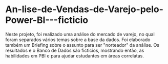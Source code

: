 # An-lise-de-Vendas-de-Varejo-pelo-Power-BI---ficticio
Neste projeto, foi realizado uma análise do mercado de varejo, no qual foram separados vários temas sobre a base da dados. Foi elaborado também um Briefing sobre o assunto para ser "norteador" da análise. Os resultados e o Banco de Dados são ficticios, mostrando então, as habilidades em PBI e para ajudar estudantes em áreas correlatas.
